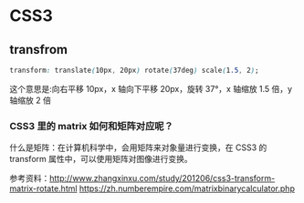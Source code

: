 # CSS3
## transfrom

```css
transform: translate(10px, 20px) rotate(37deg) scale(1.5, 2);
```

这个意思是:向右平移 10px，x 轴向下平移 20px，旋转 37°，x 轴缩放 1.5 倍，y 轴缩放 2 倍

### CSS3 里的 matrix 如何和矩阵对应呢？

什么是矩阵：在计算机科学中，会用矩阵来对象量进行变换，在 CSS3 的 transform 属性中，可以使用矩阵对图像进行变换。

参考资料：http://www.zhangxinxu.com/study/201206/css3-transform-matrix-rotate.html
https://zh.numberempire.com/matrixbinarycalculator.php
